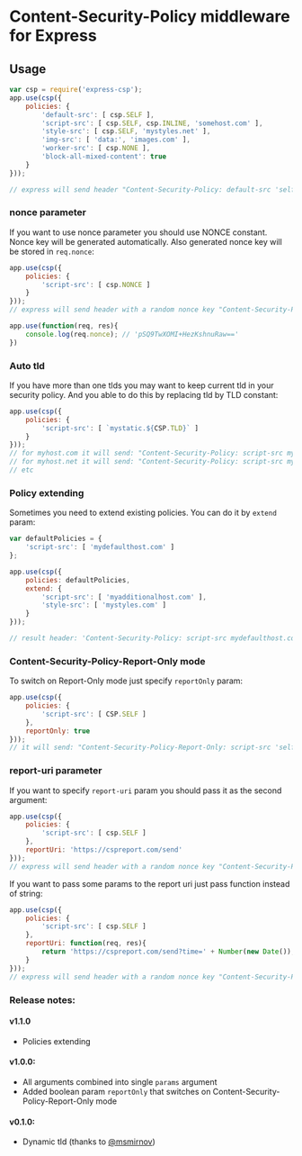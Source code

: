 # Content-Security-Policy middleware for Express

## Usage

```js
var csp = require('express-csp');
app.use(csp({
    policies: {
        'default-src': [ csp.SELF ],
        'script-src': [ csp.SELF, csp.INLINE, 'somehost.com' ],
        'style-src': [ csp.SELF, 'mystyles.net' ],
        'img-src': [ 'data:', 'images.com' ],
        'worker-src': [ csp.NONE ],
        'block-all-mixed-content': true
    }
}));

// express will send header "Content-Security-Policy: default-src 'self'; script-src 'self' 'unsafe-inline' somehost.com; style-src 'self' mystyles.net; img-src data: images.com; workers-src 'none'; block-all-mixed-content; report-uri https://cspreport.com/send;'
```

### nonce parameter

If you want to use nonce parameter you should use NONCE constant. Nonce key will be generated automatically. Also generated nonce key will be stored in ``req.nonce``:

```js
app.use(csp({
    policies: {
        'script-src': [ csp.NONCE ]
    }
}));
// express will send header with a random nonce key "Content-Security-Policy: script-src 'nonce-pSQ9TwXOMI+HezKshnuRaw==';"

app.use(function(req, res){
    console.log(req.nonce); // 'pSQ9TwXOMI+HezKshnuRaw=='
})
```

### Auto tld

If you have more than one tlds you may want to keep current tld in your security policy. And you able to do this by replacing tld by TLD constant:

```js
app.use(csp({
    policies: {
        'script-src': [ `mystatic.${CSP.TLD}` ]
    }
}));
// for myhost.com it will send: "Content-Security-Policy: script-src mystatic.com;"
// for myhost.net it will send: "Content-Security-Policy: script-src mystatic.net;"
// etc
```

### Policy extending

Sometimes you need to extend existing policies. You can do it by `extend` param:

```js
var defaultPolicies = {
    'script-src': [ 'mydefaulthost.com' ]
};

app.use(csp({
    policies: defaultPolicies,
    extend: {
        'script-src': [ 'myadditionalhost.com' ],
        'style-src': [ 'mystyles.com' ]
    }
}));

// result header: 'Content-Security-Policy: script-src mydefaulthost.com myadditionalhost.com; style-src: mystyles.com;'
```

### Content-Security-Policy-Report-Only mode

To switch on Report-Only mode just specify `reportOnly` param:

```js
app.use(csp({
    policies: {
        'script-src': [ CSP.SELF ]
    },
    reportOnly: true
}));
// it will send: "Content-Security-Policy-Report-Only: script-src 'self';"
```

### report-uri parameter

If you want to specify ``report-uri`` param you should pass it as the second argument:

```js
app.use(csp({
    policies: {
        'script-src': [ csp.SELF ]
    },
    reportUri: 'https://cspreport.com/send'
}));
// express will send header with a random nonce key "Content-Security-Policy: script-src 'self'; report-uri https://cspreport.com/send;"
```

If you want to pass some params to the report uri just pass function instead of string:

```js
app.use(csp({
    policies: {
        'script-src': [ csp.SELF ]
    },
    reportUri: function(req, res){
        return 'https://cspreport.com/send?time=' + Number(new Date());
    }
}));
// express will send header with a random nonce key "Content-Security-Policy: script-src 'self'; report-uri https://cspreport.com/send?time=1460467355592;"
```

### Release notes:

#### v1.1.0
 * Policies extending

#### v1.0.0:

 * All arguments combined into single ``params`` argument
 * Added boolean param ``reportOnly`` that switches on Content-Security-Policy-Report-Only mode

#### v0.1.0:
 * Dynamic tld (thanks to [@msmirnov](https://github.com/msmirnov))
